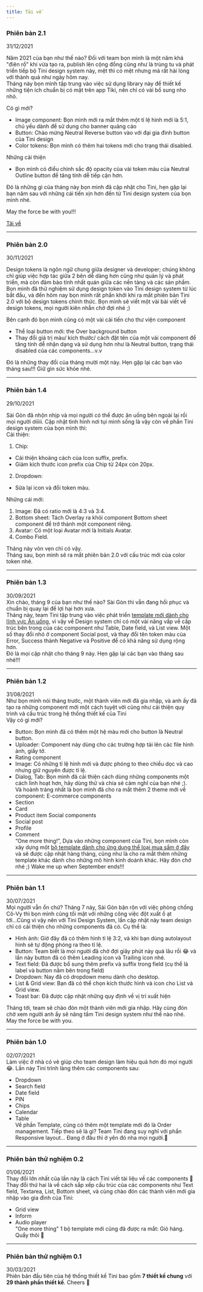 ```yaml
---
title: Tải về
---
```

### Phiên bản 2.1
31/12/2021 <br />

Năm 2021 của bạn như thế nào? Đối với team bọn mình là một năm khá "điên rồ" khi vừa tạo ra, publish lên cộng đồng cũng như là trùng tu và phát triển tiếp bộ Tini design system này, mệt thì có mệt nhưng mà rất hài lòng với thành quả như ngày hôm nay.<br />
Tháng này bọn mình tập trung vào việc sử dụng library này để thiết kế những tiện ích chuẩn bị có mặt trên app Tiki, nên chỉ có vài bổ sung nho nhỏ.<br />

Có gì mới?<br />
- Image component: Bọn mình mới ra mắt thêm một tỉ lệ hình mới là 5:1, chủ yếu dành để sử dụng cho banner quảng cáo
- Button: Chào mừng Neutral Reverse button vào với đại gia đình button của Tini design
- Color tokens: Bọn mình có thêm hai tokens mới cho trạng thái disabled.

Những cải thiện <br />
- Bọn mình có điểu chỉnh sắc độ opacity của vài token màu của Neutral Outline button để tăng tính dễ tiếp cận hơn.

Đó là những gì của tháng này bọn mình đã cập nhật cho Tini, hẹn gặp lại bạn năm sau với những cái tiến xịn hơn đến từ Tini design system của bọn mình nhé. <br />

May the force be with you!!!<br />

[Tải về](https://www.figma.com/community/file/958198956095698455/Tini-design-system)



---


### Phiên bản 2.0
30/11/2021 <br />

Design tokens là ngôn ngữ chung giữa designer và developer; chúng không chỉ giúp việc hợp tác giữa 2 bên dễ dàng hơn cũng như quản lý và phát triển, mà còn đảm bảo tính nhất quán giữa các nền tảng và các sản phẩm. Bọn mình đã thử nghiệm sử dụng design token vào Tini design system từ lúc bắt đầu, và đến hôm nay bọn mình rất phấn khởi khi ra mắt phiên bản Tini 2.0 với bộ design tokens chính thức. Bọn mình sẽ viết một vài bài viết về design tokens, mọi người kiên nhẫn chờ đợi nhé ;) <br />

Bên cạnh đó bọn mình cũng có một vài cải tiến cho thư viện component <br />
- Thể loại button mới: the Over background button
- Thay đổi giá trị màu/ kích thước/ cách đặt tên của một vài component để tăng tính dễ nhận dạng và sử dụng hơn như là Neutral button, trạng thái disabled của các components...v.v

Đó là những thay đổi của tháng mười một này. Hẹn gặp lại các bạn vào tháng sau!!! Giữ gìn sức khỏe nhé.<br />


---


### Phiên bản 1.4
29/10/2021 <br />

Sài Gòn đã nhộn nhịp và mọi người có thể được ăn uống bên ngoài lại rồi mọi người ơiiiii. Cập nhật tình hình nơi tụi mình sống là vậy còn về phần Tini design system của bọn mình thì:<br />
Cải thiện:<br />
1. Chip:<br />
- Cải thiện khoảng cách của Icon suffix, prefix.
- Giảm kích thước icon prefix của Chip từ 24px còn 20px.
2. Dropdown:
- Sửa lại icon và đổi token màu.

Những cái mới:<br />
1. Image: Đã có ratio mới là 4:3 và 3:4.<br />
2. Bottom sheet: Tách Overlay ra khỏi component Bottom sheet component để trở thành một component riêng.<br />
3. Avatar: Có một loại Avatar mới là Initials Avatar.<br />
4. Combo Field.

Tháng này vỏn vẹn chỉ có vậy.<br />
Tháng sau, bọn mình sẽ ra mắt phiên bản 2.0 với cấu trúc mới của color token nhé.


---


### Phiên bản 1.3

30/09/2021 <br />
Xin chào, tháng 9 của bạn như thế nào? Sài Gòn thì vẫn đang hồi phục và chuẩn bị quay lại để lợi hại hơn xưa. <br />
Tháng này, team Tini tập trung vào việc phát triển [template mới dành cho lĩnh vực Ăn uống](https://www.figma.com/community/file/1025657656395537576/Tini---Food-%26-Beverage-Template), vì vậy về Design system chỉ có một vài nâng vấp về cấp trúc bên trong của các component như Table, Date field, và List view. Một số thay đổi nhỏ ở component Social post, và thay đổi tên token màu của Error, Success thành Negative và Positive để có khả năng sử dụng rộng hơn. <br />
Đó là mọi cập nhật cho tháng 9 này. Hẹn gặp lại các bạn vào tháng sau nhé!!!


---

### Phiên bản 1.2

31/08/2021 <br />
Như bọn mình nói tháng trước, một thành viên mới đã gia nhập, và anh ấy đã tạo ra những component mới một cách tuyệt vời cũng như cải thiện quy trình và cấu trúc trong hệ thống thiết kế của Tini<br />
Vậy có gì mới?

- Button: Bọn mình đã có thêm một hệ màu mới cho button là Neutral button.
- Uploader: Component này dùng cho các trường hợp tải lên các file hình ảnh, giấy tờ.
- Rating component
- Image: Có những tỉ lệ hình mới và được phóng to theo chiều dọc và cao nhưng giữ nguyên được tỉ lệ.
- Dialog, Tab: Bọn mình đã cải thiện cách dùng những components một cách linh hoạt hơn, hãy dùng thử và chia sẻ cảm nghĩ của bạn nhé ;).<br />
  Và hoành tráng nhất là bọn mình đã cho ra mắt thêm 2 theme mới về component:
  E-commerce components
- Section
- Card
- Product item
  Social components
- Social post
- Profile
- Comment<br />
  “One more thing!”, Dựa vào những component của Tini, bọn mình còn xây dựng một [bộ template dành cho ứng dụng thể loại mua sắm ở đây](https://www.figma.com/community/file/999527987953700182/Tini---Shopping-Template) và sẽ được cập nhật hàng tháng, cũng như là cho ra mắt thêm những template khác dành cho những mô hình kinh doánh khác. Hãy đón chờ nhé ;)
  Wake me up when September ends!!!

---

### Phiên bản 1.1

30/07/2021<br />
Mọi người vẫn ổn chứ? Tháng 7 này, Sài Gòn bận rộn với việc phòng chống Cô-Vy thì bọn mình cũng tối mặt với những công việc đột xuất ồ ạt tới...Cũng vì vậy nên với Tini Design System, lần cập nhật này team design chỉ có cải thiện cho những components đã có. Cụ thể là:

- Hình ảnh: Giờ đây đã có thêm hình tỉ lệ 3:2, và khi bạn dùng autolayout hình sẽ tự động phóng ra theo tỉ lệ.
- Button: Team biết là mọi người đã chờ đợi giây phút này quá lâu rồi 😂 và lần này button đã có thêm Leading icon và Trailing icon nhé.
- Text field: Đã được bổ sung thêm prefix và suffix trong field (cụ thể là label và button nằm bên trong field)
- Dropdown: Nay đã có dropdown menu dành cho desktop.
- List & Grid view: Bạn đã có thể chọn kích thước hình và icon cho List và Grid view.
- Toast bar: Đã được cập nhật những quy định về vị trí xuất hiện <br />

Tháng tới, team sẽ chào đón một thành viên mới gia nhập. Hãy cùng đón chờ xem người anh ấy sẽ nâng tầm Tini design system như thế nào nhé.
May the force be with you.

---

### Phiên bản 1.0

02/07/2021 <br />
Làm việc ở nhà có vẻ giúp cho team design làm hiệu quả hơn đó mọi người 😂. Lần này Tini trình làng thêm các components sau:

- Dropdown
- Search field
- Date field
- PIN
- Chips
- Calendar
- Table <br />
  Về phần Template, cũng có thêm một template mới đó là Order management. Tiếp theo sẽ là gì? Team Tini đang suy nghĩ với phần Responsive layout...
  Đang ở đâu thì ở yên đó nha mọi người.🖖

---

### Phiên bản thử nghiệm 0.2

01/06/2021 <br />
Thay đổi lớn nhất của lần này là cách Tini viết tài liệu về các components 🎉
Thay đổi thứ hai là về cách sắp xếp cấu trúc của các components như Text field, Textarea, List, Bottom sheet, và cùng chào đón các thành viên mới gia nhập vào gia đình của Tini:

- Grid view
- Inform
- Audio player <br />
  "One more thing" 1 bộ template mới cũng đã được ra mắt: Giỏ hàng.
  Quẩy thôi 🎉

---

### Phiên bản thử nghiệm 0.1

30/03/2021 <br />
Phiên bản đầu tiên của hệ thống thiết kế Tini bao gồm **7 thiết kế chung** với **29 thành phần thiết kế**.
Cheers 🎉
